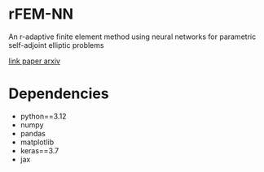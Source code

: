 # rFEM-NN
An r-adaptive finite element method using neural networks for parametric self-adjoint elliptic problems

[link paper arxiv](https://arxiv.org/abs/2504.21160)

# Dependencies
- python==3.12
- numpy
- pandas
- matplotlib
- keras==3.7
- jax
